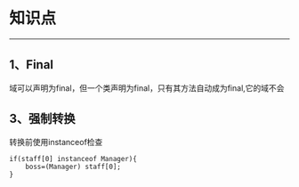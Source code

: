 # 知识点
---

## 1、Final
 域可以声明为final，但一个类声明为final，只有其方法自动成为final,它的域不会


## 3、强制转换
转换前使用instanceof检查

```
if(staff[0] instanceof Manager){
    boss=(Manager) staff[0];
}
```


